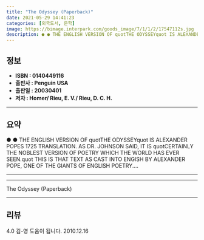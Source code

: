 ```yaml
---
title: "The Odyssey (Paperback)"
date: 2021-05-29 14:41:23
categories: [외국도서, 문학]
image: https://bimage.interpark.com/goods_image/7/1/1/2/17547112s.jpg
description: ● ● THE ENGLISH VERSION OF quotTHE ODYSSEYquot IS ALEXANDER POPES 1725 TRANSLATION. AS DR. JOHNSON SAID, IT IS quotCERTAINLY THE NOBLEST VERSION OF POETRY WHI
---
```


## **정보**

- **ISBN : 0140449116**
- **출판사 : Penguin USA**
- **출판일 : 20030401**
- **저자 : Homer/ Rieu, E. V./ Rieu, D. C. H.**

------



## **요약**

●  ●  THE ENGLISH VERSION OF quotTHE ODYSSEYquot IS ALEXANDER POPES 1725 TRANSLATION. AS DR. JOHNSON SAID, IT IS quotCERTAINLY THE NOBLEST VERSION OF POETRY WHICH THE WORLD HAS EVER SEEN.quot THIS IS THAT TEXT AS CAST INTO ENGISH BY ALEXANDER POPE, ONE OF THE GIANTS OF ENGLISH POETRY.... 

------



------


The Odyssey (Paperback) 

------


## **리뷰** 

4.0 김-영 도움이 됩니다. 2010.12.16 <br/>